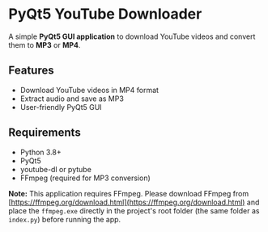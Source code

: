 # PyQt5 YouTube Downloader

A simple **PyQt5 GUI application** to download YouTube videos and convert them to **MP3** or **MP4**.

## Features

- Download YouTube videos in MP4 format
- Extract audio and save as MP3
- User-friendly PyQt5 GUI

## Requirements

- Python 3.8+
- PyQt5
- youtube-dl or pytube
- FFmpeg (required for MP3 conversion)



**Note:** This application requires FFmpeg. Please download FFmpeg from [https://ffmpeg.org/download.html](https://ffmpeg.org/download.html) and place the `ffmpeg.exe` directly in the project's root folder (the same folder as `index.py`) before running the app.

